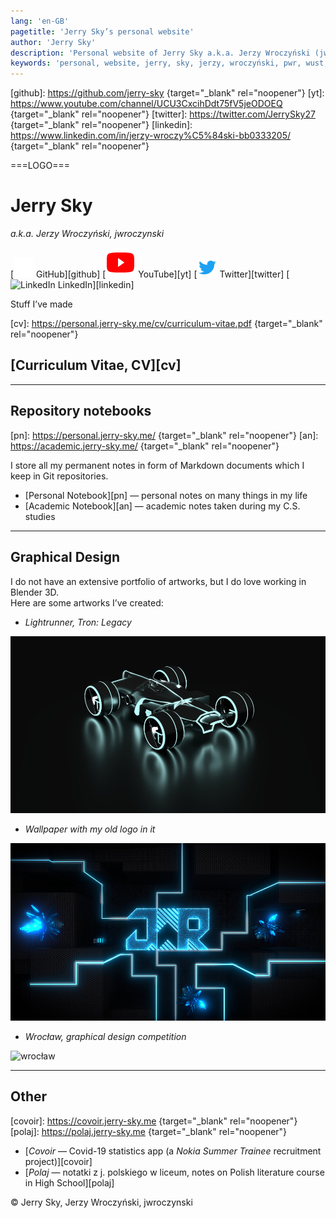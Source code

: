 ```yaml
---
lang: 'en-GB'
pagetitle: 'Jerry Sky’s personal website'
author: 'Jerry Sky'
description: 'Personal website of Jerry Sky a.k.a. Jerzy Wroczyński (jwroczynski).'
keywords: 'personal, website, jerry, sky, jerzy, wroczyński, pwr, wust, bash, typescript, latex, contact, projects, programming, computer science'
---
```


[github]: https://github.com/jerry-sky {target="_blank" rel="noopener"}
[yt]: https://www.youtube.com/channel/UCU3CxcihDdt75fV5jeODOEQ {target="_blank" rel="noopener"}
[twitter]: https://twitter.com/JerrySky27 {target="_blank" rel="noopener"}
[linkedin]: https://www.linkedin.com/in/jerzy-wroczy%C5%84ski-bb0333205/ {target="_blank" rel="noopener"}

<div class="container front-page">

<div class="logo-container">
<!-- the following line is dynamically replaced with actual SVG code containing the logo -->
===LOGO===
</div>

# Jerry Sky
*a.k.a. Jerzy Wroczyński, jwroczynski*

<div class="buttons">

[![GitHub](/assets/github.png) GitHub][github]
[![YouTube](/assets/youtube.png) YouTube][yt]
[![Twitter](/assets/twitter.ico) Twitter][twitter]
[![LinkedIn](/assets/linkedin.ico) LinkedIn][linkedin]

</div>

<div class="scroll-down">

Stuff I’ve made

<div class="arrow-down"></div>

</div>

</div>

<div class="shadow-transition">
<div class="transition"></div>
</div>

<main class="container">

[cv]: https://personal.jerry-sky.me/cv/curriculum-vitae.pdf {target="_blank" rel="noopener"}

## [Curriculum Vitae, CV][cv]

---

## Repository notebooks

[pn]: https://personal.jerry-sky.me/ {target="_blank" rel="noopener"}
[an]: https://academic.jerry-sky.me/ {target="_blank" rel="noopener"}

I store all my permanent notes in form of Markdown documents
which I keep in Git repositories.

- [Personal Notebook][pn] — personal notes on many things in my life
- [Academic Notebook][an] — academic notes taken during my C.S. studies

---

## Graphical Design

I do not have an extensive portfolio of artworks,
but I do love working in Blender 3D.\
Here are some artworks I’ve created:

- *Lightrunner, Tron: Legacy*

![lightrunner](../assets/artworks/lightrunner.jpg)

- *Wallpaper with my old logo in it*

![wallpaper](../assets/artworks/wallpaper.jpg)

- *Wrocław, graphical design competition*

![wrocław](../assets/artworks/wrocław.jpg)

---

## Other

[covoir]: https://covoir.jerry-sky.me {target="_blank" rel="noopener"}
[polaj]: https://polaj.jerry-sky.me {target="_blank" rel="noopener"}

- [*Covoir* — Covid-19 statistics app (a *Nokia Summer Trainee* recruitment project)][covoir]
- [*Polaj* — notatki z j. polskiego w liceum, notes on Polish literature course in High School][polaj]

</main>

<div class="shadow-transition down">
<div class="transition"></div>
</div>

<footer>

&copy; Jerry Sky, Jerzy Wroczyński, jwroczynski

</footer>

